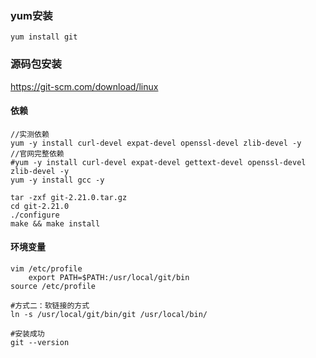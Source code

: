 ### yum安装

```
yum install git
```



### 源码包安装

https://git-scm.com/download/linux

#### 依赖

```
//实测依赖
yum -y install curl-devel expat-devel openssl-devel zlib-devel -y
//官网完整依赖
#yum -y install curl-devel expat-devel gettext-devel openssl-devel zlib-devel -y
yum -y install gcc -y

tar -zxf git-2.21.0.tar.gz
cd git-2.21.0
./configure
make && make install
```

####  环境变量

```
vim /etc/profile 
	export PATH=$PATH:/usr/local/git/bin
source /etc/profile

#方式二：软链接的方式
ln -s /usr/local/git/bin/git /usr/local/bin/

#安装成功
git --version
```

